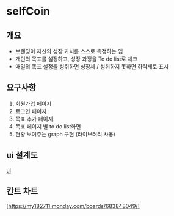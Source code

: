 # selfCoin

## 개요
- 브랜딩이  자신의 성장 가치를 스스로 측정하는 앱
- 개인의 목표를 설정하고, 성장 과정을 To do list로 체크
- 매일의 목표 설정을 성취하면 성장세 / 성취하지 못하면 하락세로 표시

## 요구사항
1. 회원가입 페이지
2. 로그인 페이지
3. 목표 추가 페이지
4. 목표 페이지 별 to do list화면
5. 현황 보여주는 graph 구현 (라이브러리 사용)

## ui 설계도
[ui](https://ovenapp.io/project/Oxp2JrYq3NiCnBmnbmQ5jD1FPhBPVvhO#n8Fh5)

## 칸트 차트
[https://my182711.monday.com/boards/683848049/]
